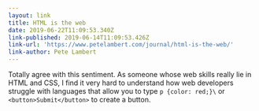 ```yaml
---
layout: link
title: HTML is the web
date: 2019-06-22T11:09:53.340Z
link-published: 2019-06-14T11:09:53.426Z
link-url: 'https://www.petelambert.com/journal/html-is-the-web/'
link-author: Pete Lambert
---
```

Totally agree with this sentiment. As someone whose web skills really lie in HTML and CSS, I find it very hard to understand how web developers struggle with languages that allow you to type `p {color: red;}\` or `<button>Submit</button>` to create a button.
